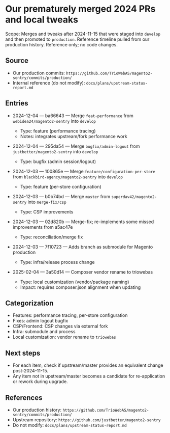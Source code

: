 # Our prematurely merged 2024 PRs and local tweaks

Scope: Merges and tweaks after 2024-11-15 that were staged into `develop` and then promoted to `production`. Reference timeline pulled from our production history. Reference only; no code changes.

## Source
- Our production commits: `https://github.com/TrioWebAS/magento2-sentry/commits/production/`
- Internal reference (do not modify): `docs/plans/upstream-status-report.md`

## Entries

- 2024-12-04 — ba66643 — Merge `feat-performance` from `webidea24/magento2-sentry` into `develop`
  - Type: feature (performance tracing)
  - Notes: integrates upstream/fork performance work

- 2024-12-04 — 295da54 — Merge `bugfix/admin-logout` from `justbetter/magento2-sentry` into `develop`
  - Type: bugfix (admin session/logout)

- 2024-12-03 — 100865e — Merge `feature/configuration-per-store` from `blackbird-agency/magento2-sentry` into `develop`
  - Type: feature (per-store configuration)

- 2024-12-03 — b0b74bd — Merge `master` from `superdav42/magento2-sentry` into `merge-fix/csp`
  - Type: CSP improvements

- 2024-12-03 — 02d820b — Merge-fix; re-implements some missed improvements from a5ac47e
  - Type: reconciliation/merge fix

- 2024-12-03 — 7f10723 — Adds branch as submodule for Magento production
  - Type: infra/release process change

- 2025-02-04 — 3a50d14 — Composer vendor rename to triowebas
  - Type: local customization (vendor/package naming)
  - Impact: requires composer.json alignment when updating

## Categorization
- Features: performance tracing, per-store configuration
- Fixes: admin logout bugfix
- CSP/Frontend: CSP changes via external fork
- Infra: submodule and process
- Local customization: vendor rename to `triowebas`

## Next steps
- For each item, check if upstream/master provides an equivalent change post-2024-11-15.
- Any item not in upstream/master becomes a candidate for re-application or rework during upgrade.

## References
- Our production history: `https://github.com/TrioWebAS/magento2-sentry/commits/production/`
- Upstream repository: `https://github.com/justbetter/magento2-sentry`
- Do not modify: `docs/plans/upstream-status-report.md`
